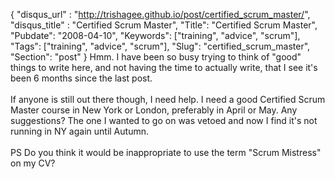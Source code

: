 {
 "disqus_url" : "http://trishagee.github.io/post/certified_scrum_master/",
 "disqus_title" : "Certified Scrum Master",
 "Title": "Certified Scrum Master",
 "Pubdate": "2008-04-10",
 "Keywords": ["training", "advice", "scrum"],
 "Tags": ["training", "advice", "scrum"],
 "Slug": "certified_scrum_master",
 "Section": "post"
}
Hmm.  I have been so busy trying to think of "good" things to write here, and not having the time to actually write, that I see it's been 6 months since the last post.<br/><br/>If anyone is still out there though, I need help.  I need a good Certified Scrum Master course in New York or London, preferably in April or May.  Any suggestions?  The one I wanted to go on was vetoed and now I find it's not running in NY again until Autumn.<br/><br/>PS Do you think it would be inappropriate to use the term "Scrum Mistress" on my CV?
